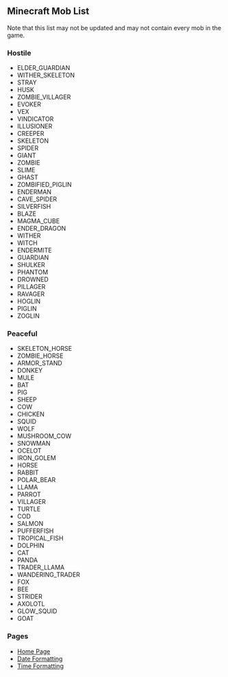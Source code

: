 ## Minecraft Mob List
Note that this list may not be updated and may not contain every mob in the game.

### Hostile
- ELDER_GUARDIAN
- WITHER_SKELETON
- STRAY
- HUSK
- ZOMBIE_VILLAGER
- EVOKER
- VEX
- VINDICATOR
- ILLUSIONER
- CREEPER
- SKELETON
- SPIDER
- GIANT
- ZOMBIE
- SLIME
- GHAST
- ZOMBIFIED_PIGLIN
- ENDERMAN
- CAVE_SPIDER
- SILVERFISH
- BLAZE
- MAGMA_CUBE
- ENDER_DRAGON
- WITHER
- WITCH
- ENDERMITE
- GUARDIAN
- SHULKER
- PHANTOM
- DROWNED
- PILLAGER
- RAVAGER
- HOGLIN
- PIGLIN
- ZOGLIN

### Peaceful
- SKELETON_HORSE
- ZOMBIE_HORSE
- ARMOR_STAND
- DONKEY
- MULE
- BAT
- PIG
- SHEEP
- COW
- CHICKEN
- SQUID
- WOLF
- MUSHROOM_COW
- SNOWMAN
- OCELOT
- IRON_GOLEM
- HORSE
- RABBIT
- POLAR_BEAR
- LLAMA
- PARROT
- VILLAGER
- TURTLE
- COD
- SALMON
- PUFFERFISH
- TROPICAL_FISH
- DOLPHIN
- CAT
- PANDA
- TRADER_LLAMA
- WANDERING_TRADER
- FOX
- BEE
- STRIDER
- AXOLOTL
- GLOW_SQUID
- GOAT


### Pages
- [Home Page](https://brand0n1.github.io/)
- [Date Formatting](https://brand0n1.github.io/date-formatting/)
- [Time Formatting](https://brand0n1.github.io/time-formatting/)

